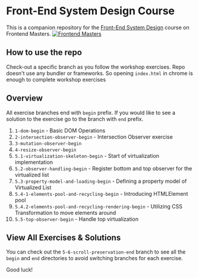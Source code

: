 # Front-End System Design Course

This is a companion repository for the [Front-End System Design](https://frontendmasters.com/courses/frontend-system-design) course on Frontend Masters.
[![Frontend Masters](https://static.frontendmasters.com/assets/brand/logos/full.png)](https://frontendmasters.com/courses/frontend-system-design)

## How to use the repo
Check-out a specific branch as you follow the workshop exercises.
Repo doesn't use any bundler or frameworks. So opening `index.html` in chrome
is enough to complete workshop exercises

## Overview
All exercise branches end with `begin` prefix. If you would like to see a solution
to the exercise go to the branch with `end` prefix.

1. `1-dom-begin` - Basic DOM Operations
2. `2-intersection-observer-begin` - Intersection Observer exercise
3. `3-mutation-observer-begin`
4. `4-resize-observer-begin`
5. `5.1-virtualization-skeleton-begin` - Start of virtualization implementation
6. `5.2-observer-handling-begin` - Register bottom and top observer for the virtualized list
7. `5.3-property-model-and-loading-begin` - Defining a property model of Virtualized List
8. `5.4-1-elements-pool-and-recycling-begin` - Introducing HTMLElement pool
9. `5.4.2-elements-pool-and-recycling-rendering-begin` - Utilizing CSS Transformation to move elements around
10. `5.5-top-observer-begin` - Handle top virtualization

## View All Exercises & Solutions

You can check out the `5-6-scroll-preservation-end` branch to see all the `begin` and `end` directories to avoid switching branches for each exercise.

Good luck!
